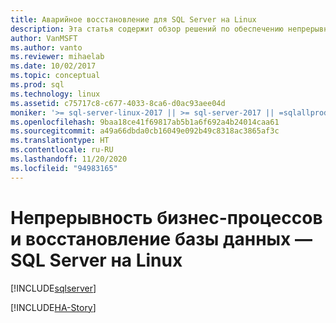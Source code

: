 ```yaml
---
title: Аварийное восстановление для SQL Server на Linux
description: Эта статья содержит обзор решений по обеспечению непрерывности бизнес-процессов для реализации высокой доступности и аварийного восстановления в SQL Server. Основное внимание уделяется сценариям доступности.
author: VanMSFT
ms.author: vanto
ms.reviewer: mihaelab
ms.date: 10/02/2017
ms.topic: conceptual
ms.prod: sql
ms.technology: linux
ms.assetid: c75717c8-c677-4033-8ca6-d0ac93aee04d
moniker: '>= sql-server-linux-2017 || >= sql-server-2017 || =sqlallproducts-allversions'
ms.openlocfilehash: 9baa18ce41f69817ab5b1a6f692a4b24014caa61
ms.sourcegitcommit: a49a66dbda0cb16049e092b49c8318ac3865af3c
ms.translationtype: HT
ms.contentlocale: ru-RU
ms.lasthandoff: 11/20/2020
ms.locfileid: "94983165"
---
```

# <a name="business-continuity-and-database-recovery---sql-server-on-linux"></a>Непрерывность бизнес-процессов и восстановление базы данных — SQL Server на Linux

[!INCLUDE[sqlserver](../includes/applies-to-version/sqlserver.md)]

[!INCLUDE[HA-Story](../includes/sql-server-ha-story.md)]
